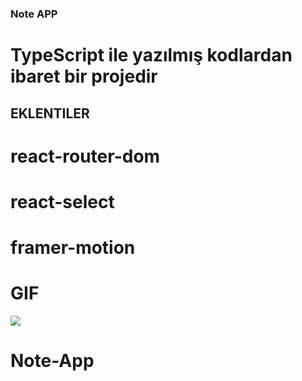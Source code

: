 ### Note APP

# TypeScript ile yazılmış kodlardan ibaret bir projedir


## EKLENTILER
# react-router-dom <br>
# react-select <br>
# framer-motion <br>

# GIF

![](public/2024-11-08%2005-05-41.gif)
# Note-App
